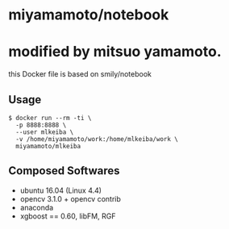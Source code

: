 # miyamamoto/notebook
# modified by mitsuo yamamoto.

this Docker file is based on smily/notebook

## Usage

```
$ docker run --rm -ti \
  -p 8888:8888 \
  --user mlkeiba \
  -v /home/miyamamoto/work:/home/mlkeiba/work \
  miyamamoto/mlkeiba
```

## Composed Softwares

* ubuntu 16.04 (Linux 4.4)
* opencv 3.1.0 + opencv contrib
* anaconda
* xgboost == 0.60, libFM, RGF
